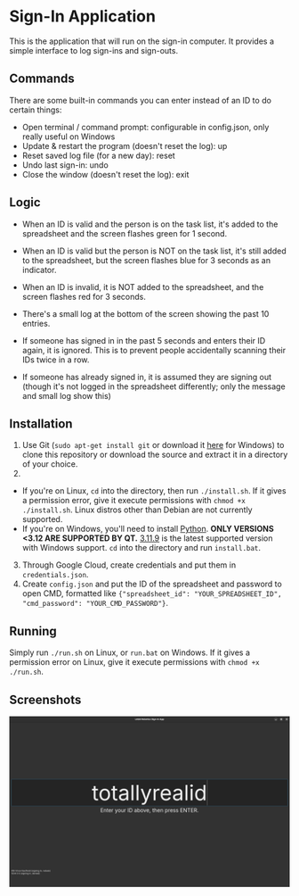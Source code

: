 # Sign-In Application
This is the application that will run on the sign-in computer. It provides a simple interface to log sign-ins and sign-outs.

## Commands
There are some built-in commands you can enter instead of an ID to do certain things:
- Open terminal / command prompt: configurable in config.json, only really useful on Windows 
- Update & restart the program (doesn't reset the log): up
- Reset saved log file (for a new day): reset
- Undo last sign-in: undo
- Close the window (doesn't reset the log): exit

## Logic
- When an ID is valid and the person is on the task list, it's added to the spreadsheet and the screen flashes green for 1 second.
- When an ID is valid but the person is NOT on the task list, it's still added to the spreadsheet, but the screen flashes blue for 3 seconds as an indicator.
- When an ID is invalid, it is NOT added to the spreadsheet, and the screen flashes red for 3 seconds.

- There's a small log at the bottom of the screen showing the past 10 entries.

- If someone has signed in in the past 5 seconds and enters their ID again, it is ignored. This is to prevent people accidentally scanning their IDs twice in a row.
- If someone has already signed in, it is assumed they are signing out (though it's not logged in the spreadsheet differently; only the message and small log show this)

## Installation
1. Use Git (`sudo apt-get install git` or download it [here](https://git-scm.com/downloads) for Windows) to clone this repository or download the source and extract it in a directory of your choice.
2.
  - If you're on Linux, `cd` into the directory, then run `./install.sh`. If it gives a permission error, give it execute permissions with `chmod +x ./install.sh`. Linux distros other than Debian are not currently supported.
  - If you're on Windows, you'll need to install [Python](https://python.org/downloads). **ONLY VERSIONS <3.12 ARE SUPPORTED BY QT.** [3.11.9](https://www.python.org/downloads/release/python-3119/) is the latest supported version with Windows support. `cd` into the directory and run `install.bat`. 
3. Through Google Cloud, create credentials and put them in `credentials.json`.
4. Create `config.json` and put the ID of the spreadsheet and password to open CMD, formatted like `{"spreadsheet_id": "YOUR_SPREADSHEET_ID", "cmd_password": "YOUR_CMD_PASSWORD"}`.

## Running
Simply run `./run.sh` on Linux, or `run.bat` on Windows. If it gives a permission error on Linux, give it execute permissions with `chmod +x ./run.sh`.

## Screenshots
![Screenshot of the application running in Qt](./screenshots/qt-bigtext.png)
